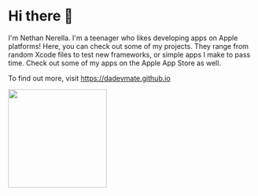 # Hi there 👋

I'm Nethan Nerella. I'm a teenager who likes developing apps on Apple platforms!
Here, you can check out some of my projects. They range from random Xcode files
to test new frameworks, or simple apps I make to pass time. Check out some of my
apps on the Apple App Store as well. 

To find out more, visit https://dadevmate.github.io

<html>
  <img src="https://images.credly.com/images/9b0ac7af-f7ac-4938-96a4-2d4805bfe23f/image.png" style="width: 200px; height: 200px;">
</html>
